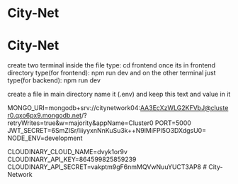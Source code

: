﻿# City-Net
# City-Net
create two terminal inside the file 
type: cd frontend 
once its in frontend directory type(for frontend): npm run dev 
and on the other terminal just type(for backend): npm run dev 


create a file in main directory name it (.env) and keep this text and value in it 

MONGO_URI=mongodb+srv://citynetwork04:AA3EcXzWLG2KFVbJ@cluster0.qxo6px9.mongodb.net/?retryWrites=true&w=majority&appName=Cluster0
PORT=5000
JWT_SECRET=6SmZISr/liiyyxnNnKuSu3k++N9lMiFPl5O3DXdgsU0=
NODE_ENV=development

CLOUDINARY_CLOUD_NAME=dvyk1or9v
CLOUDINARY_API_KEY=864599825859239
CLOUDINARY_API_SECRET=vakptm9gF6nmMQVwNuuYUCT3AP8
#   C i t y - N e t w o r k  
 